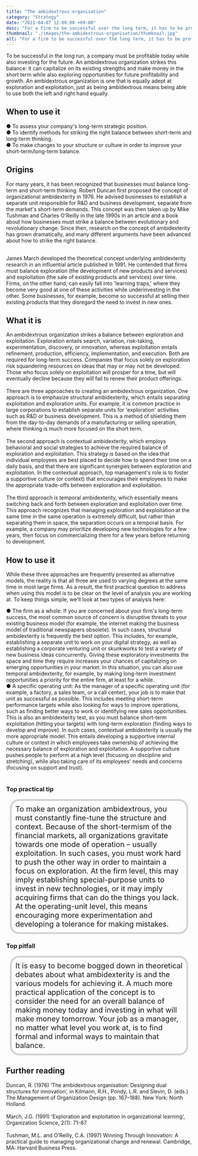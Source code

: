 ```yaml
---
title: "The ambidextrous organisation"
category: "Strategy"
date: "2021-04-07 12:00:00 +09:00"
desc: "For a firm to be successful over the long term, it has to be profitable today while also investing in its future"
thumbnail: "./images/the-ambidextrous-organisation/thumbnail.jpg"
alt: "For a firm to be successful over the long term, it has to be profitable today while also investing in its future."
---
```



To be successful in the long run, a company must be profitable today while also investing for the future. An ambidextrous organization strikes this balance: it can capitalize on its existing strengths and make money in the short term while also exploring opportunities for future profitability and growth. An ambidextrous organization is one that is equally adept at exploration and exploitation, just as being ambidextrous means being able to use both the left and right hand equally. <br>
## When to use it
● To assess your company's long-term strategic position.<br>
● To identify methods for striking the right balance between short-term and long-term thinking.<br>
● To make changes to your structure or culture in order to improve your short-term/long-term balance.<br>

## Origins
For many years, it has been recognized that businesses must balance long-term and short-term thinking. Robert Duncan first proposed the concept of organizational ambidexterity in 1976. He advised businesses to establish a separate unit responsible for R&D and business development, separate from the market's short-term demands. This concept was then taken up by Mike Tushman and Charles O'Reilly in the late 1990s in an article and a book about how businesses must strike a balance between evolutionary and revolutionary change. Since then, research on the concept of ambidexterity has grown dramatically, and many different arguments have been advanced about how to strike the right balance. <br><br>

James March developed the theoretical concept underlying ambidexterity research in an influential article published in 1991. He contended that firms must balance exploration (the development of new products and services) and exploitation (the sale of existing products and services) over time. Firms, on the other hand, can easily fall into 'learning traps,' where they become very good at one of these activities while underinvesting in the other. Some businesses, for example, become so successful at selling their existing products that they disregard the need to invest in new ones. <br>

## What it is
An ambidextrous organization strikes a balance between exploration and exploitation. Exploration entails search, variation, risk-taking, experimentation, discovery, or innovation, whereas exploitation entails refinement, production, efficiency, implementation, and execution. Both are required for long-term success. Companies that focus solely on exploration risk squandering resources on ideas that may or may not be developed. Those who focus solely on exploitation will prosper for a time, but will eventually decline because they will fail to renew their product offerings. <br><br>
There are three approaches to creating an ambidextrous organization. One approach is to emphasize structural ambidexterity, which entails separating exploitation and exploration units. For example, it is common practice in large corporations to establish separate units for 'exploration' activities such as R&D or business development. This is a method of shielding them from the day-to-day demands of a manufacturing or selling operation, where thinking is much more focused on the short term. <br><br>
The second approach is contextual ambidexterity, which employs behavioral and social strategies to achieve the required balance of exploration and exploitation. This strategy is based on the idea that individual employees are best placed to decide how to spend their time on a daily basis, and that there are significant synergies between exploration and exploitation. In the contextual approach, top management's role is to foster a supportive culture (or context) that encourages their employees to make the appropriate trade-offs between exploration and exploitation. <br><br>
The third approach is temporal ambidexterity, which essentially means switching back and forth between exploration and exploitation over time. This approach recognizes that managing exploration and exploitation at the same time in the same operation is extremely difficult, but rather than separating them in space, the separation occurs on a temporal basis. For example, a company may prioritize developing new technologies for a few years, then focus on commercializing them for a few years before returning to development. <br>

## How to use it
While these three approaches are frequently presented as alternative models, the reality is that all three are used to varying degrees at the same time in most large firms. As a result, the first practical question to address when using this model is to be clear on the level of analysis you are working at. To keep things simple, we'll look at two types of analysis here:

● The firm as a whole: If you are concerned about your firm's long-term success, the most common source of concern is disruptive threats to your existing business model (for example, the internet making the business model of traditional newspapers obsolete). In such cases, structural ambidexterity is frequently the best option. This includes, for example, establishing a separate unit to work on your digital strategy, as well as establishing a corporate venturing unit or skunkworks to test a variety of new business ideas concurrently. Giving these exploratory investments the space and time they require increases your chances of capitalizing on emerging opportunities in your market. In this situation, you can also use temporal ambidexterity, for example, by making long-term investment opportunities a priority for the entire firm, at least for a while.<br>
● A specific operating unit: As the manager of a specific operating unit (for example, a factory, a sales team, or a call center), your job is to make that unit as successful as possible. This includes meeting short-term performance targets while also looking for ways to improve operations, such as finding better ways to work or identifying new sales opportunities. This is also an ambidexterity test, as you must balance short-term exploitation (hitting your targets) with long-term exploration (finding ways to develop and improve). In such cases, contextual ambidexterity is usually the more appropriate model. This entails developing a supportive internal culture or context in which employees take ownership of achieving the necessary balance of exploration and exploitation. A supportive culture pushes people to perform at a high level (focusing on discipline and stretching), while also taking care of its employees' needs and concerns (focusing on support and trust).<br><br>

### Top practical tip
<div style="background:transparent;
            border-radius: 25px; 
            font-size: 20px; 
            padding: 10px; 
            border: 5px solid lightgray; 
            margin: 10px;">To make an organization ambidextrous, you must constantly fine-tune the structure and context. Because of the short-termism of the financial markets, all organizations gravitate towards one mode of operation – usually exploitation. In such cases, you must work hard to push the other way in order to maintain a focus on exploration. At the firm level, this may imply establishing special-purpose units to invest in new technologies, or it may imply acquiring firms that can do the things you lack. At the operating-unit level, this means encouraging more experimentation and developing a tolerance for making mistakes.<br></div>

### Top pitfall
<div style="background:transparent;
            border-radius: 25px; 
            font-size: 20px; 
            padding: 10px; 
            border: 5px solid lightgray; 
            margin: 10px;">
It is easy to become bogged down in theoretical debates about what ambidexterity is and the various models for achieving it. A much more practical application of the concept is to consider the need for an overall balance of making money today and investing in what will make money tomorrow. Your job as a manager, no matter what level you work at, is to find formal and informal ways to maintain that balance.<br></div>

## Further reading
Duncan, R. (1976) ‘The ambidextrous organisation: Designing dual structures for innovation’, in Kilmann, R.H., Pondy, L.R. and Slevin, D. (eds.) The Management of Organization Design (pp. 167–188). New York: North Holland.<br><br>
March, J.G. (1991) ‘Exploration and exploitation in organizational learning’,
Organization Science, 2(1): 71–87.<br><br>
Tushman, M.L. and O’Reilly, C.A. (1997) Winning Through Innovation: A practical guide to managing organizational change and renewal. Cambridge, MA: Harvard Business Press.<br><br>